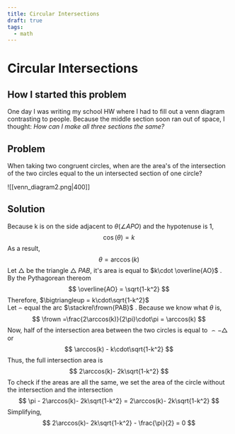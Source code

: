 ```yaml
---
title: Circular Intersections
draft: true
tags:
  - math
---
```

# Circular Intersections
## How I started this problem
One day I was writing my school HW where I had to fill out a venn diagram contrasting to people. Because the middle section soon ran out of space, I thought: *How can I make all three sections the same?*
## Problem
When taking two congruent circles, when are the area's of the intersection of the two circles equal to the un intersected section of one circle?

![[venn_diagram2.png|400]]
## Solution

Because k is on the side adjacent to $\theta$($\angle APO$) and the hypotenuse is 1,
$$
\cos(\theta) = k
$$
As a result,
$$
\theta = \arccos(k)
$$
Let $\bigtriangleup$ be the triangle $\bigtriangleup$ $PAB$, it's area is equal to $k\cdot \overline{AO}$ . By the Pythagorean thereom
$$
\overline{AO} = \sqrt{1-k^2}
$$
Therefore, $\bigtriangleup = k\cdot\sqrt{1-k^2}$  
Let $\frown$ equal the arc $\stackrel\frown{PAB}$ . Because we know what $\theta$ is,
$$
\frown =\frac{2\arccos(k)}{2\pi}\cdot\pi = \arccos(k)
$$
Now, half of the intersection area between the two circles is equal to $\frown-\bigtriangleup$ or
$$
\arccos(k) - k\cdot\sqrt{1-k^2}
$$
Thus, the full intersection area is 
$$
2\arccos(k)- 2k\sqrt{1-k^2}
$$
To check if the areas are all the same, we set the area of the circle without the intersection and the intersection
$$
\pi - 2\arccos(k)- 2k\sqrt{1-k^2} = 2\arccos(k)- 2k\sqrt{1-k^2}
$$
Simplifying,
$$
2\arccos(k)- 2k\sqrt{1-k^2} - \frac{\pi}{2} = 0
$$











